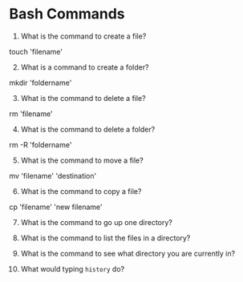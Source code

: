 # Bash Commands

1. What is the command to create a file?

touch 'filename'


2. What is a command to create a folder?

mkdir 'foldername'

3. What is the command to delete a file?

rm 'filename'

4. What is the command to delete a folder?

rm -R 'foldername'

5. What is the command to move a file?

mv 'filename' 'destination'

6. What is the command to copy a file?

cp 'filename' 'new filename'

7. What is the command to go up one directory?



8. What is the command to list the files in a directory?

9. What is the command to see what directory you are currently in?

10. What would typing `history` do?
